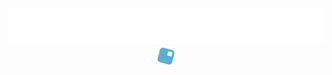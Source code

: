<link href="style.css" rel="stylesheet"></link>

<p align="center">
<a href="https://github.com/KajazTeam"><img src="./KajazTeamType.svg" alt="Typing SVG" /></a>
<b><img src="./Luau.svg" size=100px></b>